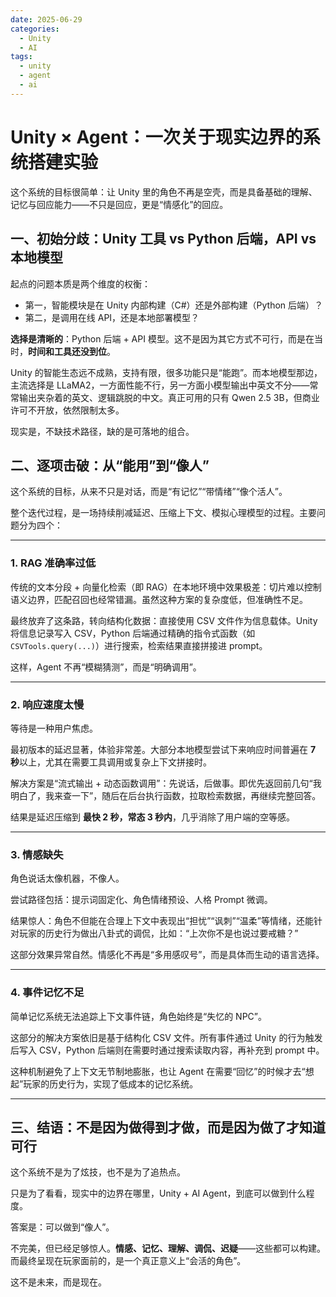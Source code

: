 ```yaml
---
date: 2025-06-29
categories:
  - Unity
  - AI
tags:
  - unity
  - agent
  - ai
---
```


# Unity × Agent：一次关于现实边界的系统搭建实验

这个系统的目标很简单：让 Unity 里的角色不再是空壳，而是具备基础的理解、记忆与回应能力——不只是回应，更是“情感化”的回应。

## 一、初始分歧：Unity 工具 vs Python 后端，API vs 本地模型

起点的问题本质是两个维度的权衡：

- 第一，智能模块是在 Unity 内部构建（C#）还是外部构建（Python 后端）？
- 第二，是调用在线 API，还是本地部署模型？

**选择是清晰的**：Python 后端 + API 模型。这不是因为其它方式不可行，而是在当时，**时间和工具还没到位**。

Unity 的智能生态远不成熟，支持有限，很多功能只是“能跑”。而本地模型那边，主流选择是 LLaMA2，一方面性能不行，另一方面小模型输出中英文不分——常常输出夹杂着的英文、逻辑跳脱的中文。真正可用的只有 Qwen 2.5 3B，但商业许可不开放，依然限制太多。

现实是，不缺技术路径，缺的是可落地的组合。

## 二、逐项击破：从“能用”到“像人”

这个系统的目标，从来不只是对话，而是“有记忆”“带情绪”“像个活人”。

整个迭代过程，是一场持续削减延迟、压缩上下文、模拟心理模型的过程。主要问题分为四个：

---

### 1. RAG 准确率过低

传统的文本分段 + 向量化检索（即 RAG）在本地环境中效果极差：切片难以控制语义边界，匹配召回也经常错漏。虽然这种方案的复杂度低，但准确性不足。

最终放弃了这条路，转向结构化数据：直接使用 CSV 文件作为信息载体。Unity 将信息记录写入 CSV，Python 后端通过精确的指令式函数（如 `CSVTools.query(...)`）进行搜索，检索结果直接拼接进 prompt。

这样，Agent 不再“模糊猜测”，而是“明确调用”。

---

### 2. 响应速度太慢

等待是一种用户焦虑。

最初版本的延迟显著，体验非常差。大部分本地模型尝试下来响应时间普遍在 **7 秒**以上，尤其在需要工具调用或复杂上下文拼接时。

解决方案是“流式输出 + 动态函数调用”：先说话，后做事。即优先返回前几句“我明白了，我来查一下”，随后在后台执行函数，拉取检索数据，再继续完整回答。

结果是延迟压缩到 **最快 2 秒，常态 3 秒内**，几乎消除了用户端的空等感。

---

### 3. 情感缺失

角色说话太像机器，不像人。

尝试路径包括：提示词固定化、角色情绪预设、人格 Prompt 微调。

结果惊人：角色不但能在合理上下文中表现出“担忧”“讽刺”“温柔”等情绪，还能针对玩家的历史行为做出八卦式的调侃，比如：“上次你不是也说过要戒糖？”

这部分效果异常自然。情感化不再是“多用感叹号”，而是具体而生动的语言选择。

---

### 4. 事件记忆不足

简单记忆系统无法追踪上下文事件链，角色始终是“失忆的 NPC”。

这部分的解决方案依旧是基于结构化 CSV 文件。所有事件通过 Unity 的行为触发后写入 CSV，Python 后端则在需要时通过搜索读取内容，再补充到 prompt 中。

这种机制避免了上下文无节制地膨胀，也让 Agent 在需要“回忆”的时候才去“想起”玩家的历史行为，实现了低成本的记忆系统。

---

## 三、结语：不是因为做得到才做，而是因为做了才知道可行

这个系统不是为了炫技，也不是为了追热点。

只是为了看看，现实中的边界在哪里，Unity + AI Agent，到底可以做到什么程度。

答案是：可以做到“像人”。

不完美，但已经足够惊人。**情感、记忆、理解、调侃、迟疑**——这些都可以构建。而最终呈现在玩家面前的，是一个真正意义上“会活的角色”。

这不是未来，而是现在。
